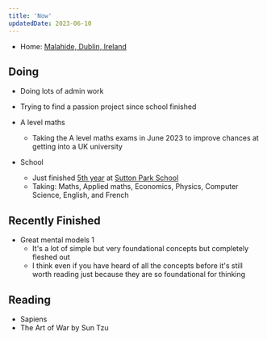 ```yaml
---
title: 'Now'
updatedDate: 2023-06-10
---
```


- Home: [Malahide, Dublin, Ireland](https://goo.gl/maps/B5kfXCQM1eNFZW8w9)
<!-- - Living: [Malahide, Dublin, Ireland](https://goo.gl/maps/B5kfXCQM1eNFZW8w9) -->

## Doing

- Doing lots of admin work
- Trying to find a passion project since school finished

- A level maths
  - Taking the A level maths exams in June 2023 to improve chances at getting into a UK university
- School
  - Just finished [5th year](https://en.wikipedia.org/wiki/Education_in_the_Republic_of_Ireland#Senior_Cycle) at [Sutton Park School](https://www.sps.ie/)
  - Taking: Maths, Applied maths, Economics, Physics, Computer Science, English, and French

## Recently Finished

- Great mental models 1
  - It's a lot of simple but very foundational concepts but completely fleshed out
  - I think even if you have heard of all the concepts before it's still worth reading just because they are so foundational for thinking

## Reading

- Sapiens
- The Art of War by Sun Tzu
